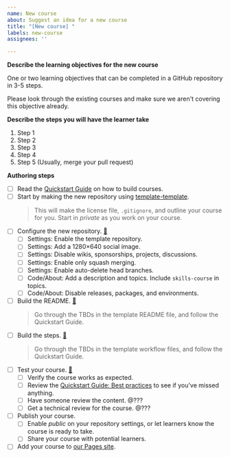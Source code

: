 ```yaml
---
name: New course
about: Suggest an idea for a new course
title: "[New course] "
labels: new-course
assignees: ''

---
```


**Describe the learning objectives for the new course**

One or two learning objectives that can be completed in a GitHub repository in 3-5 steps.

Please look through the existing courses and make sure we aren't covering this objective already.

**Describe the steps you will have the learner take**

1. Step 1
2. Step 2
3. Step 3
4. Step 4
5. Step 5 (Usually, merge your pull request)

<!-- Then create your issue. Follow the steps below after you create the issue. -->

**Authoring steps**

- [ ] Read the [Quickstart Guide](https://skills.github.io/.github/quickstart) on how to build courses.
- [ ] Start by making the new repository using [template-template](https://github.com/skills/template-template).
  > This will make the license file, `.gitignore`, and outline your course for you.
  > Start in _private_ as you work on your course.
- [ ] Configure the new repository. [🔗](https://skills.github.io/.github/quickstart#set-up-your-repository)
  - [ ] Settings: Enable the template repository.
  - [ ] Settings: Add a 1280×640 social image.
  - [ ] Settings: Disable wikis, sponsorships, projects, discussions.
  - [ ] Settings: Enable only squash merging.
  - [ ] Settings: Enable auto-delete head branches.
  - [ ] Code/About: Add a description and topics. Include `skills-course` in topics.
  - [ ] Code/About: Disable releases, packages, and environments.
- [ ] Build the README. [🔗](https://skills.github.io/.github/quickstart#writing-your-readme)
  > Go through the TBDs in the template README file, and follow the Quickstart Guide.
- [ ] Build the steps. [🔗](https://skills.github.io/.github/quickstart#writing-your-actions-workflow-files)
  > Go through the TBDs in the template workflow files, and follow the Quickstart Guide.
- [ ] Test your course. [🔗](https://skills.github.io/.github/quickstart#testing-and-monitoring-your-course)
  - [ ] Verify the course works as expected.
  - [ ] Review the [Quickstart Guide: Best practices](https://skills.github.io/.github/quickstart#best-practices-for-building-courses) to see if you've missed anything.
  - [ ] Have someone review the content. @???
  - [ ] Get a technical review for the course. @???
- [ ] Publish your course.
  - [ ] Enable _public_ on your repository settings, or let learners know the course is ready to take.
  - [ ] Share your course with potential learners.
- [ ] Add your course to [our Pages site](https://github.com/skills/.github/blob/main/docs/index.html).
